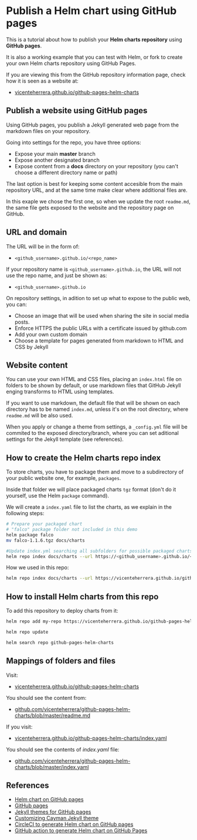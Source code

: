 # Publish a Helm chart using GitHub pages

This is a tutorial about how to publish your **Helm charts repository** using **GitHub pages**.

It is also a working example that you can test with Helm, or fork to create your own Helm charts repository using GitHub Pages.

If you are viewing this from the GitHub repository information page, check how it is seen as a website at:
  * [vicenteherrera.github.io/github-pages-helm-charts](https://vicenteherrera.github.io/github-pages-helm-charts)

## Publish a website using GitHub pages

Using GitHub pages, you publish a Jekyll generated web page from the markdown files on your repository.

Going into settings for the repo, you have three options:

* Expose your main **master** branch
* Expose another designated branch
* Expose content from a **docs** directory on your repository (you can't choose a different directory name or path)

The last option is best for keeping some content accesible from the main repository URL, and at the same time make clear where additional files are.

In this exaple we chose the first one, so when we update the root `readme.md`, the same file gets exposed to the website and the repository page on GitHub.

## URL and domain

The URL will be in the form of:
* `<github_username>.github.io/<repo_name>`

If your repository name is `<github_username>.github.io`, the URL will not use the repo name, and just be shown as:
* `<github_username>.github.io`

On repository settings, in adition to set up what to expose to the public web, you can:

* Choose an image that will be used when sharing the site in social media posts.
* Enforce HTTPS the public URLs with a certificate issued by github.com
* Add your own custom domain
* Choose a template for pages generated from markdown to HTML and CSS by Jekyll

## Website content

You can use your own HTML and CSS files, placing an `index.html` file on folders to be shown by default, or use markdown files that GitHub Jekyll enging transforms to HTML using templates.

If you want to use markdown, the default file that will be shown on each directory has to be named `index.md`, unless it's on the root directory, where `readme.md` will be also used.

When you apply or change a theme from settings, a `_config.yml` file will be commited to the exposed directory/branch, where you can set aditional settings for the Jekyll template (see references).

## How to create the Helm charts repo index

To store charts, you have to package them and move to a subdirectory of your public website one, for example, `packages`.

Inside that folder we will place packaged charts `tgz` format (don't do it yourself, use the Helm `package` command). 

We will create a `index.yaml` file to list the charts, as we explain in the following steps:

```bash
# Prepare your packaged chart
# "falco" package folder not included in this demo
helm package falco
mv falco-1.1.6.tgz docs/charts

#Update index.yml searching all subfolders for possible packaged charts
helm repo index docs/charts --url https://<github_username>.github.io/<repo_name>

```

How we used in this repo:
```bash
helm repo index docs/charts --url https://vicenteherrera.github.io/github-pages-helm-charts
```

## How to install Helm charts from this repo

To add this repository to deploy charts from it:

```bash
helm repo add my-repo https://vicenteherrera.github.io/github-pages-helm-charts

helm repo update

helm search repo github-pages-helm-charts
```

## Mappings of folders and files

Visit:
* [vicenteherrera.github.io/github-pages-helm-charts](https://vicenteherrera.github.io/github-pages-helm-charts)

You should see the content from:
* [github.com/vicenteherrera/github-pages-helm-charts/blob/master/readme.md](https://github.com/vicenteherrera/github-pages-helm-charts/blob/master/readme.md)

If you visit:
* [vicenteherrera.github.io/github-pages-helm-charts/index.yaml](https://vicenteherrera.github.io/github-pages-helm-charts/index.yaml)

You should see the contents of _index.yaml_ file:
* [github.com/vicenteherrera/github-pages-helm-charts/blob/master/index.yaml](https://github.com/vicenteherrera/github-pages-helm-charts/blob/master/index.yaml)

## References

* [Helm chart on GitHub pages](https://helm.sh/docs/topics/chart_repository)
* [GitHub pages](https://pages.github.com)
* [Jekyll themes for GitHub pages](https://help.github.com/en/github/working-with-github-pages/adding-a-theme-to-your-github-pages-site-with-the-theme-chooser)
* [Customizing Cayman Jekyll theme](https://github.com/pages-themes/cayman)
* [CircleCI to generate Helm chart on GitHub pages](https://github.com/int128/helm-github-pages)
* [GitHub action to generate Helm chart on GitHub Pages](https://medium.com/@stefanprodan/automate-helm-chart-repository-publishing-with-github-actions-and-pages-8a374ce24cf4)